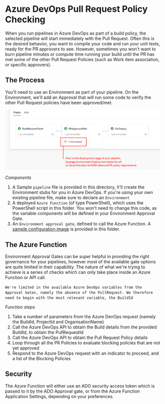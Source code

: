 # Azure DevOps Pull Request Policy Checking

When you run pipelines in Azure DevOps as part of a build policy, the selected pipeline will start immediately with the Pull Request.
Often this is the desired behavior, you want to compile your code and run your unit tests, ready for the PR approvers to see.
However, sometimes you won't want to burn pipeline minutes or compute time running your build until the PR has met some of the other Pull Request Policies (such as Work item association, or specific approvers).

## The Process

You'll need to use an Environment as part of your pipeline.  On the Environment, we'll add an Approval that will run some code to verify the other Pull Request policies have been approved/met.

![overview.png](overview.png)

*Components*
1. A Sample `pipeline` file is provided in this directory, it'll create the Environment stubs for you in Azure DevOps. If you're using your own existing pipeline file, make sure to declare an `Environment`
1. A deployed `Azure Function` (of type PowerShell), which uses the PowerShell script in this folder. You won't need to change this code, as the variable components will be defined in your Environment Approval Gate.
1. An `Environment approval gate`, defined to call the Azure Function.  A [sample configuration image](EnvApprovalFunctionConfig.png) is provided in this folder.

## The Azure Function

Environment Approval Gates can be super helpful in providing the right governance for your pipelines, however most of the available gate options are quite limited in their capability. The nature of what we're trying to achieve is a series of checks which can only take place inside an Azure Function or API call. 

`We're limited in the available Azure DevOps variables from the Approval Gates, namely the absence of the PullRequest. We therefore need to begin with the most relevant variable, the BuildId`

*Function steps*
1. Take a number of parameters from the Azure DevOps request (namely the BuildId, ProjectId and OrganisationName)
1. Call the Azure DevOps API to obtain the Build details from the provided BuildId, to obtain the PullRequestId
1. Call the Azure DevOps API to obtain the Pull Request Policy details
1. Loop through all the PR Policies to evaluate blocking policies that are not yet approved
1. Respond to the Azure DevOps request with an indicator to proceed, and a list of the Blocking Policies

## Security

The Azure Function will either use an ADO security access token which is passed to it by the ADO Approval gate, or from the Azure Function Application Settings, depending on your preferences.
